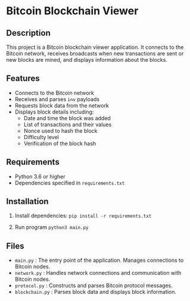 # Bitcoin Blockchain Viewer

## Description
This project is a Bitcoin blockchain viewer application. It connects to the Bitcoin network, receives broadcasts when new transactions are sent or new blocks are mined, and displays information about the blocks.

## Features
- Connects to the Bitcoin network
- Receives and parses `inv` payloads
- Requests block data from the network
- Displays block details including:
  - Date and time the block was added
  - List of transactions and their values
  - Nonce used to hash the block
  - Difficulty level
  - Verification of the block hash

## Requirements
- Python 3.6 or higher
- Dependencies specified in `requirements.txt`

## Installation
1. Install dependencies:
   `pip install -r requirements.txt`

2. Run program
   `python3 main.py`

## Files
- `main.py` : The entry point of the application. Manages connections to Bitcoin nodes.
- `network.py` : Handles network connections and communication with Bitcoin nodes.
- `protocol.py` : Constructs and parses Bitcoin protocol messages.
- `blockchain.py` : Parses block data and displays block information.



